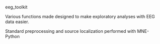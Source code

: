 eeg_toolkit

Various functions made designed to make exploratory analyses with EEG data easier.

Standard preprocessing and source localization performed with MNE-Python
